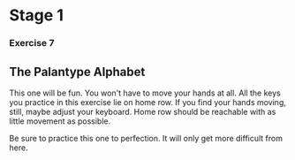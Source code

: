 # Stage 1

### Exercise 7

## The Palantype Alphabet

This one will be fun.
You won't have to move your hands at all.
All the keys you practice in this exercise lie on home row.
If you find your hands moving, still, maybe adjust your keyboard.
Home row should be reachable with as little movement as possible.

Be sure to practice this one to perfection. It will only get more difficult from here.

<!--separator-->
